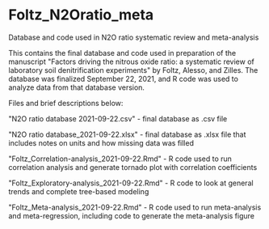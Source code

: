 # Foltz_N2Oratio_meta
Database and code used in N2O ratio systematic review and meta-analysis

This contains the final database and code used in preparation of the manuscript "Factors driving the nitrous oxide ratio: a systematic review  of laboratory soil denitrification experiments" by Foltz, Alesso, and Zilles. 
The database was finalized September 22, 2021, and R code was used to analyze data from that database version.

Files and brief descriptions below:

"N2O ratio database 2021-09-22.csv" - final database as .csv file

"N2O ratio database_2021-09-22.xlsx" - final database as .xlsx file that includes notes on units and how missing data was filled

"Foltz_Correlation-analysis_2021-09-22.Rmd" - R code used to run correlation analysis and generate tornado plot with correlation coefficients

"Foltz_Exploratory-analysis_2021-09-22.Rmd" - R code to look at general trends and complete tree-based modeling

"Foltz_Meta-analysis_2021-09-22.Rmd" - R code used to run meta-analysis and meta-regression, including code to generate the meta-analysis figure
